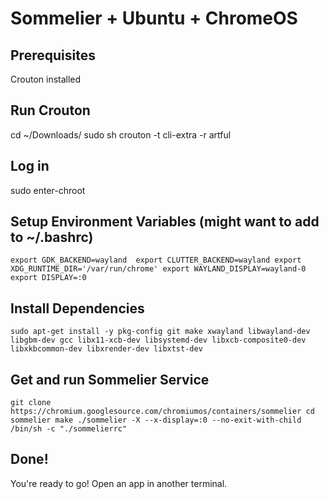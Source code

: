 # Sommelier + Ubuntu + ChromeOS

## Prerequisites
Crouton installed

## Run Crouton
cd ~/Downloads/
sudo sh crouton -t cli-extra -r artful

## Log in
sudo enter-chroot

## Setup Environment Variables (might want to add to ~/.bashrc)
`
export GDK_BACKEND=wayland 
export CLUTTER_BACKEND=wayland
export XDG_RUNTIME_DIR='/var/run/chrome'
export WAYLAND_DISPLAY=wayland-0
export DISPLAY=:0
`

## Install Dependencies
`
sudo apt-get install -y pkg-config git make xwayland libwayland-dev libgbm-dev gcc libx11-xcb-dev libsystemd-dev libxcb-composite0-dev libxkbcommon-dev libxrender-dev libxtst-dev
`

## Get and run Sommelier Service
`
git clone https://chromium.googlesource.com/chromiumos/containers/sommelier
cd sommelier
make
./sommelier -X --x-display=:0 --no-exit-with-child /bin/sh -c "./sommelierrc"
`

## Done!
You're ready to go! Open an app in another terminal.
